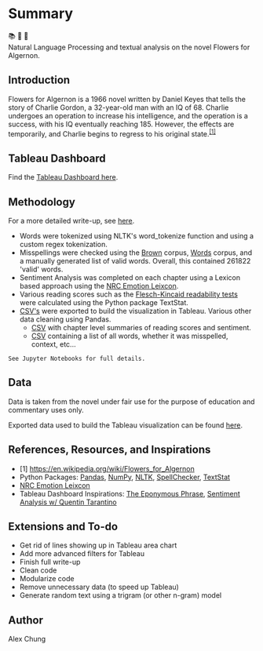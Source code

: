 # Summary

:books: :cherry_blossom: :mouse2:  
Natural Language Processing and textual analysis on the novel Flowers for Algernon.

## Introduction

Flowers for Algernon  is a 1966 novel written by Daniel Keyes that tells the story of Charlie Gordon, a 32-year-old man with an IQ of 68.  Charlie undergoes an operation to increase his intelligence, and the operation is a success, with his IQ eventually reaching 185.  However, the effects are temporarily, and Charlie begins to regress to his original state.<sup>[[1]](#myfootnote1)</sup>

## Tableau Dashboard

Find the [Tableau Dashboard here](https://public.tableau.com/profile/alex.chung#!/vizhome/FlowersforAlgernon-TextAnalysisandNLP/Main "Tableau Public - Alex Chung | Flowers for Algernon - NLP and Textual Analysis").  

## Methodology
For a more detailed write-up, see [here](Writeup/).  

 * Words were tokenized using NLTK's word_tokenize function and using a custom regex tokenization.
 * Misspellings were checked using the [Brown](https://en.wikipedia.org/wiki/Brown_Corpus) corpus, [Words](https://en.wikipedia.org/wiki/Words_(Unix)) corpus, and a manually generated list of valid words.  Overall, this contained 261822 'valid' words.
 * Sentiment Analysis was completed on each chapter using a Lexicon based approach using the [NRC Emotion Leixcon](https://saifmohammad.com/WebPages/NRC-Emotion-Lexicon.htm).
 * Various reading scores such as the [Flesch-Kincaid readability tests](https://en.wikipedia.org/wiki/Flesch%E2%80%93Kincaid_readability_tests) were calculated using the Python package TextStat.
 * [CSV's](Data/) were exported to build the visualization in Tableau.  Various other data cleaning using Pandas.
   * [CSV](Data/Flowers%20for%20Algernon%20-%20Chapter%20summaries.csv) with chapter level summaries of reading scores and sentiment.
   * [CSV](Data/Flowers%20for%20Algernon%20-%20All%20word%20tokens.csv) containing a list of all words, whether it was misspelled, context, etc...

`See Jupyter Notebooks for full details.`

## Data

Data is taken from the novel under fair use for the purpose of education and commentary uses only.  

Exported data used to build the Tableau visualization can be found [here](Data/).


## References, Resources, and Inspirations

 * <a name="myfootnote1">[1]</a> https://en.wikipedia.org/wiki/Flowers_for_Algernon
 * Python Packages: [Pandas](https://pandas.pydata.org/), [NumPy](https://numpy.org/), [NLTK](https://www.nltk.org/), [SpellChecker](https://pypi.org/project/pyspellchecker/), [TextStat](https://pypi.org/project/textstat/)
 * [NRC Emotion Leixcon](https://saifmohammad.com/WebPages/NRC-Emotion-Lexicon.htm)
 * Tableau Dashboard Inspirations: [The Eponymous Phrase](https://public.tableau.com/profile/skybjohnson#!/vizhome/TheEponymousPhrase/TheEponymousPhrase), [Sentiment Analysis w/ Quentin Tarantino](https://public.tableau.com/profile/tim.lafferty#!/vizhome/SentimentAnalysiswQuentinTarantino/Basic)

## Extensions and To-do
 * Get rid of lines showing up in Tableau area chart
 * Add more advanced filters for Tableau
 * Finish full write-up
 * Clean code
 * Modularize code
 * Remove unnecessary data (to speed up Tableau)
 * Generate random text using a trigram (or other n-gram) model

## Author
Alex Chung
